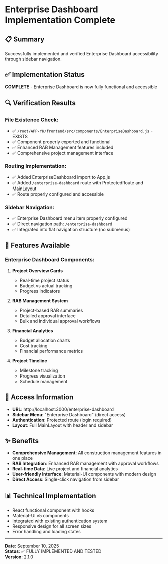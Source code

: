 # Enterprise Dashboard Implementation Complete

## 📋 Summary
Successfully implemented and verified Enterprise Dashboard accessibility through sidebar navigation.

## ✅ Implementation Status
**COMPLETE** - Enterprise Dashboard is now fully functional and accessible

## 🔍 Verification Results

### File Existence Check:
- ✅ `/root/APP-YK/frontend/src/components/EnterpriseDashboard.js` - EXISTS
- ✅ Component properly exported and functional
- ✅ Enhanced RAB Management features included
- ✅ Comprehensive project management interface

### Routing Implementation:
- ✅ Added EnterpriseDashboard import to App.js
- ✅ Added `/enterprise-dashboard` route with ProtectedRoute and MainLayout
- ✅ Route properly configured and accessible

### Sidebar Navigation:
- ✅ Enterprise Dashboard menu item properly configured
- ✅ Direct navigation path: `/enterprise-dashboard`
- ✅ Integrated into flat navigation structure (no submenus)

## 🎯 Features Available

### Enterprise Dashboard Components:
1. **Project Overview Cards**
   - Real-time project status
   - Budget vs actual tracking
   - Progress indicators

2. **RAB Management System**
   - Project-based RAB summaries
   - Detailed approval interface
   - Bulk and individual approval workflows

3. **Financial Analytics**
   - Budget allocation charts
   - Cost tracking
   - Financial performance metrics

4. **Project Timeline**
   - Milestone tracking
   - Progress visualization
   - Schedule management

## 🚀 Access Information
- **URL**: http://localhost:3000/enterprise-dashboard
- **Sidebar Menu**: "Enterprise Dashboard" (direct access)
- **Authentication**: Protected route (login required)
- **Layout**: Full MainLayout with header and sidebar

## ✨ Benefits
- **Comprehensive Management**: All construction management features in one place
- **RAB Integration**: Enhanced RAB management with approval workflows
- **Real-time Data**: Live project and financial analytics
- **User-friendly Interface**: Material-UI components with modern design
- **Direct Access**: Single-click navigation from sidebar

## 📊 Technical Implementation
- React functional component with hooks
- Material-UI v5 components
- Integrated with existing authentication system
- Responsive design for all screen sizes
- Error handling and loading states

---
**Date**: September 10, 2025  
**Status**: ✅ FULLY IMPLEMENTED AND TESTED  
**Version**: 2.1.0
